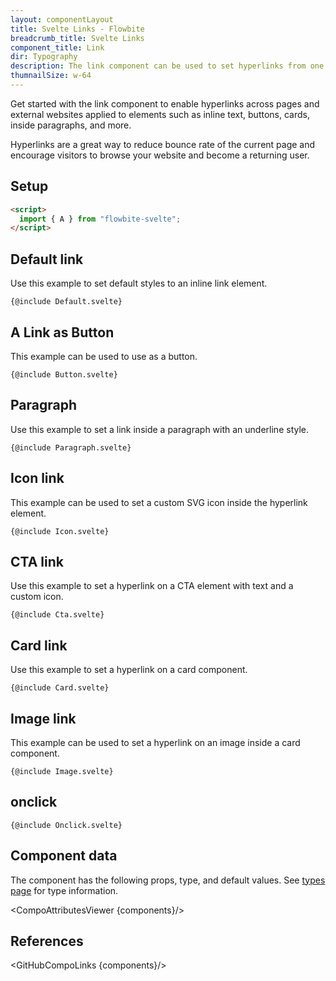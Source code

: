 ```yaml
---
layout: componentLayout
title: Svelte Links - Flowbite
breadcrumb_title: Svelte Links
component_title: Link
dir: Typography
description: The link component can be used to set hyperlinks from one page to another or to an external website when clicking on an inline text item, button, or card
thumnailSize: w-64
---
```


<script>
  import { CompoAttributesViewer, GitHubCompoLinks, toKebabCase } from '../../utils'
  import { A } from '$lib'
  
  const components = 'A'
</script>

Get started with the link component to enable hyperlinks across pages and external websites applied to elements such as inline text, buttons, cards, inside paragraphs, and more.

Hyperlinks are a great way to reduce bounce rate of the current page and encourage visitors to browse your website and become a returning user.

## Setup

```html
<script>
  import { A } from "flowbite-svelte";
</script>
```

## Default link

Use this example to set default styles to an inline link element.

```svelte example
{@include Default.svelte}
```

## A Link as Button

This example can be used to use as a button.

```svelte example class="h-24"
{@include Button.svelte}
```

## Paragraph

Use this example to set a link inside a paragraph with an underline style.

```svelte example
{@include Paragraph.svelte}
```

## Icon link

This example can be used to set a custom SVG icon inside the hyperlink element.

```svelte example
{@include Icon.svelte}
```

## CTA link

Use this example to set a hyperlink on a CTA element with text and a custom icon.

```svelte example
{@include Cta.svelte}
```

## Card link

Use this example to set a hyperlink on a card component.

```svelte example
{@include Card.svelte}
```

## Image link

This example can be used to set a hyperlink on an image inside a card component.

```svelte example
{@include Image.svelte}
```

## onclick

```svelte example
{@include Onclick.svelte}
```

## Component data

The component has the following props, type, and default values. See [types page](/docs/pages/typescript) for type information.

<CompoAttributesViewer {components}/>

## References

<GitHubCompoLinks {components}/>
